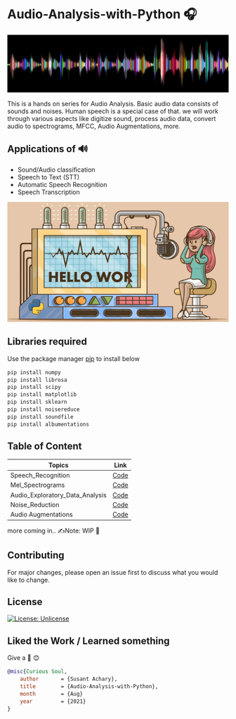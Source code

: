 # Audio-Analysis-with-Python 🎧
<img src="https://github.com/SSusantAchary/Audio-Analysis-with-Python/blob/main/misc/sound_wave.png" width="1000">

This is a hands on series for Audio Analysis. Basic audio data consists of sounds and noises.
Human speech is a special case of that. we will work through various aspects like digitize sound,
process audio data, convert audio to spectrograms, MFCC, Audio Augmentations, more.

## Applications of 🔊
- Sound/Audio classification
- Speech to Text (STT)
- Automatic Speech Recognition
- Speech Transcription

<img src="https://github.com/SSusantAchary/Audio-Analysis-with-Python/blob/main/misc/DisplayImg.JPG" width="1000">

## Libraries required 
Use the package manager [pip](https://pip.pypa.io/en/stable/) to install below

```bash
pip install numpy
pip install librosa
pip install scipy
pip install matplotlib
pip install sklearn
pip install noisereduce
pip install soundfile
pip install albumentations
```

## Table of Content

|Topics|Link| 
|------|----|
|Speech_Recognition|[Code](https://github.com/SSusantAchary/Audio-Analysis-with-Python/blob/main/speech_recognition.ipynb)|
|Mel_Spectrograms|[Code](https://github.com/SSusantAchary/Audio-Analysis-with-Python/blob/main/Mel_Spectrograms.ipynb)|
|Audio_Exploratory_Data_Analysis|[Code](https://github.com/SSusantAchary/Audio-Analysis-with-Python/blob/main/audio_EDA.ipynb)|
|Noise_Reduction|[Code](https://github.com/SSusantAchary/Audio-Analysis-with-Python/blob/main/noise_reduction.ipynb)|
|Audio Augmentations|[Code](https://github.com/SSusantAchary/Audio-Analysis-with-Python/blob/main/Augmentation_albumentations.ipynb)|


more coming in..
✍️Note: WIP 🚧

## Contributing 
For major changes, please open an issue first to discuss what you would like to change.


## License
[![License: Unlicense](https://img.shields.io/badge/license-Unlicense-blue.svg)](http://unlicense.org/)

## Liked the Work / Learned something
Give a 🌟 😊 


```bibtex
@misc{Curious Soul,
    author       = {Susant Achary},
    title        = {Audio-Analysis-with-Python},
    month        = {Aug}
    year         = {2021}
}
```
